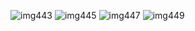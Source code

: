![img443](https://user-images.githubusercontent.com/106215989/170554689-2878bce6-677f-4072-a167-429e9737a359.jpg)
![img445](https://user-images.githubusercontent.com/106215989/170554699-cc3feada-22ce-4a28-98d2-ba061f23728a.jpg)
![img447](https://user-images.githubusercontent.com/106215989/170554703-af1929cc-9d47-4657-adf6-df49483c153f.jpg)
![img449](https://user-images.githubusercontent.com/106215989/170554706-478bd6dc-7067-4f5c-a628-54ea98692491.jpg)
